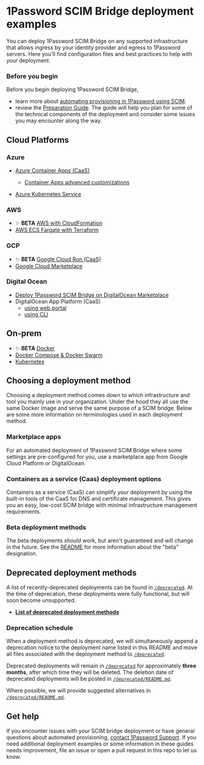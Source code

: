 # 1Password SCIM Bridge deployment examples

You can deploy 1Password SCIM Bridge on any supported infrastructure that allows ingress by your identity provider and egress to 1Password servers. Here you'll find configuration files and best practices to help with your deployment.


### Before you begin

Before you begin deploying 1Password SCIM Bridge, 
- learn more about [automating provisioning in 1Password using SCIM](https://support.1password.com/scim/).
- review the [Preparation Guide](/PREPARATION.md). The guide will help you plan for some of the technical components of the deployment and consider some issues you may encounter along the way.

## Cloud Platforms
### Azure
- [Azure Container Apps (CaaS)](https://support.1password.com/scim-deploy-azure/)
   - [Container Apps advanced customizations](/azure-container-apps/ADVANCED.md)

- [Azure Kubernetes Service](https://support.1password.com/cs/scim-deploy-azure-kubernetes/)

### AWS
- ✨ **BETA** [AWS with CloudFormation](/beta/aws-ecsfargate-cfn)
- [AWS ECS Fargate with Terraform](/aws-ecsfargate-terraform)

### GCP
- ✨ **BETA** [Google Cloud Run (CaaS)](/beta/google-cloud-run)
- [Google Cloud Marketplace](https://support.1password.com/scim-deploy-gcp/)

### Digital Ocean
- [Deploy 1Password SCIM Bridge on DigitalOcean Marketplace](https://support.1password.com/scim-deploy-digitalocean/)
- DigitalOcean App Platform (CaaS)
  - [using web portal](https://support.1password.com/cs/scim-deploy-digitalocean-ap/)
  - [using CLI](/do-app-platform-op-cli) 


## On-prem
- ✨ **BETA** [Docker](/beta/docker)
- [Docker Compose & Docker Swarm](/docker)
- [Kubernetes](/kubernetes)

## Choosing a deployment method

Choosing a deployment method comes down to which infrastructure and tool you mainly use in your organization. Under the hood they all use the same Docker image and serve the same purpose of a SCIM bridge. Below are some more information on terminologies used in each deployment method.

### Marketplace apps
For an automated deployment of 1Password SCIM Bridge where some settings are pre-configured for you, use a marketplace app from Google Cloud Platform or DigitalOcean.

### Containers as a service (Caas) deployment options
Containers as a service (CaaS) can simplify your deployment by using the built-in tools of the CaaS for DNS and certificate management. This gives you an easy, low-cost SCIM bridge with minimal infrastructure management requirements.


### Beta deployment methods
The beta deployments _should_ work, but aren't guaranteed and will change in the future. See the [README](./beta/README.md) for more information about the "beta" designation.


## Deprecated deployment methods

A list of recently-deprecated deployments can be found in [`/deprecated`](./deprecated/). At the time of deprecation, these deployments were fully functional, but will soon become unsupported.

- [**List of deprecated deployment methods**](./deprecated/README.md#deprecated-deployments)

### Deprecation schedule

When a deployment method is deprecated, we will simultaneously append a deprecation notice to the deployment name listed in this README and move all files associated with the deployment method to [`/deprecated`](./deprecated/).

Deprecated deployments will remain in [`/deprecated`](./deprecated/) for approximately **three months**, after which time they will be deleted. The deletion date of deprecated deployments will be posted in [`/deprecated/README.md`](./deprecated/README.md).

Where possible, we will provide suggested alternatives in [`/deprecated/README.md`](./deprecated/README.md).

## Get help

If you encounter issues with your SCIM bridge deployment or have general questions about automated provisioning, [contact 1Password Support](https://support.1password.com/contact/). If you need additional deployment examples or some information in these guides needs improvement, file an issue or open a pull request in this repo to let us know.
